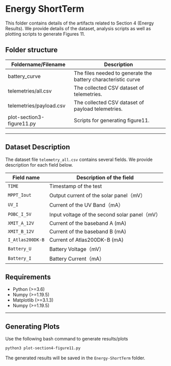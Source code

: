 # Energy ShortTerm

This folder contains details of the artifacts related to Section 4 (Energy Results). We provide details of the dataset, analysis scripts as well as plotting scripts to generate Figures 11.

## Folder structure
| Foldername/Filename                      | Description                                                   |
| ---------------------------------------- | ------------------------------------------------------------- |
| battery_curve           | The files needed to generate the battery characteristic curve |
| telemetries/all.csv     | The collected CSV dataset of telemetries.                     |
| telemetries/payload.csv | The collected CSV dataset of payload telemetries.             |
| plot-section3-figure11.py                | Scripts for generating figure11.                              |

---

## Dataset Description

The dataset file `telemetry_all.csv` contains several fields. We provide description for each field below.

| Field name       | Description of the field                      |
| ---------------- | --------------------------------------------- |
| `TIME`           | Timestamp of the test                         |
| `MPPT_Iout`      | Output current of the solar panel（mV）       |
| `UV_I`           | Current of the UV Band（mA）                  |
| `POBC_I_5V`      | Input voltage of the second solar panel（mV） |
| `XMIT_A_12V`     | Current of the baseband A (mA)                |
| `XMIT_B_12V`     | Current of the baseband B (mA)                |
| `I_Atlas200DK-B` | Current of Atlas200DK-B (mA)                  |
| `Battery_U`      | Battery Voltage（mV）                         |
| `Battery_I`      | Battery Current（mA）                         |

## Requirements

* Python (>=3.6)
* Numpy (>=1.19.5)
* Matplotlib (>=3.1.3)
* Numpy (>=1.19.5)

---

## Generating Plots

Use the following bash command to generate results/plots

```bash
python3 plot-section4-figure11.py
```
The generated results will be saved in the `Energy-ShortTerm` folder.
